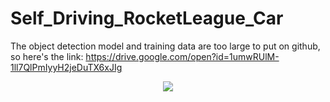 # Self_Driving_RocketLeague_Car

The object detection model and training data are too large to put on github, so here's the link: https://drive.google.com/open?id=1umwRUlM-1ll7QlPmIyyH2jeDuTX6xJIg


<p align="center"> <img src="demo.gif"/> </p>
